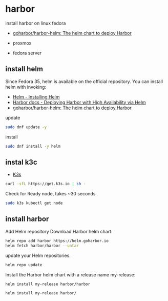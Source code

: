 # harbor
install harbor on linux fedora


+ [goharbor/harbor-helm: The helm chart to deploy Harbor](https://github.com/goharbor/harbor-helm)


+ proxmox
+ fedora server 

## install helm

Since Fedora 35, helm is available on the official repository. You can install helm with invoking:

+ [Helm - Installing Helm](https://helm.sh/docs/intro/install/)
+ [Harbor docs - Deploying Harbor with High Availability via Helm](https://goharbor.io/docs/2.8.0/install-config/harbor-ha-helm/)
+ [goharbor/harbor-helm: The helm chart to deploy Harbor](https://github.com/goharbor/harbor-helm)

update
```bash
sudo dnf update -y
```

install
```bash
sudo dnf install -y helm
```



## instal k3c

+ [K3s](https://k3s.io/)

```bash
curl -sfL https://get.k3s.io | sh - 
```

Check for Ready node, takes ~30 seconds 
```bash
sudo k3s kubectl get node 
```


## install harbor

Add Helm repository
Download Harbor helm chart:
```bash
helm repo add harbor https://helm.goharbor.io
helm fetch harbor/harbor --untar
```

update your Helm repositories.
```bash
helm repo update
```


Install the Harbor helm chart with a release name my-release:
```bash
helm install my-release harbor/harbor
```



```bash
helm install my-release harbor/
```

```bash

```

```bash

```
